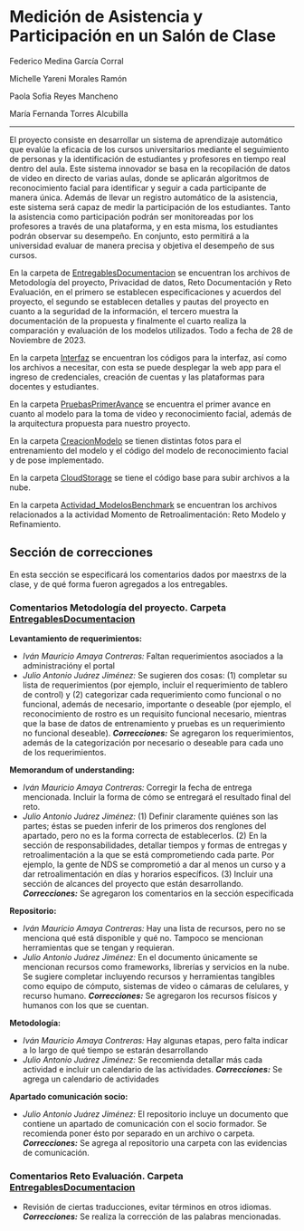 # Medición de Asistencia y Participación en un Salón de Clase
Federico Medina García Corral

Michelle Yareni Morales Ramón

Paola Sofia Reyes Mancheno

María Fernanda Torres Alcubilla

---
El proyecto consiste en desarrollar un sistema de aprendizaje automático que evalúe la eficacia de los cursos universitarios mediante el seguimiento de personas y la identificación de estudiantes y profesores en tiempo real dentro del aula. Este sistema innovador se basa en la recopilación de datos de video en directo de varias aulas, donde se aplicarán algoritmos de reconocimiento facial para identificar y seguir a cada participante de manera única. Además de llevar un registro automático de la asistencia, este sistema será capaz de medir la participación de los estudiantes. Tanto la asistencia como participación podrán ser monitoreadas por los profesores a través de una plataforma, y en esta misma, los estudiantes podrán observar su desempeño. En conjunto, esto permitirá a la universidad evaluar de manera precisa y objetiva el desempeño de sus cursos.

En la carpeta de [EntregablesDocumentacion](EntregablesDocumentacion) se encuentran los archivos de Metodología del proyecto, Privacidad de datos, Reto Documentación y Reto Evaluación, en el primero se establecen especificaciones y acuerdos del proyecto, el segundo se establecen detalles y pautas del proyecto en cuanto a la seguridad de la información, el tercero muestra la documentación de la propuesta y finalmente el cuarto realiza la comparación y evaluación de los modelos utilizados. Todo a fecha de 28 de Noviembre de 2023. 

En la carpeta [Interfaz](Interfaz) se encuentran los códigos para la interfaz, así como los archivos a necesitar, con esta se puede desplegar la web app para el ingreso de credenciales, creación de cuentas y las plataformas para docentes y estudiantes.

En la carpeta [PruebasPrimerAvance](PruebasPrimerAvance) se encuentra el primer avance en cuanto al modelo para la toma de video y reconocimiento facial, además de la arquitectura propuesta para nuestro proyecto.

En la carpeta [CreacionModelo](CreacionModelo) se tienen distintas fotos para el entrenamiento del modelo y el código del modelo de reconocimiento facial y de pose implementado.  

En la carpeta [CloudStorage](CloudStorage) se tiene el código base para subir archivos a la nube.  

En la carpeta [Actividad_ModelosBenchmark](Actividad_ModelosBenchmark) se encuentran los archivos relacionados a la actividad Momento de Retroalimentación: Reto Modelo y Refinamiento.

## Sección de correcciones

En esta sección se especificará los comentarios dados por maestrxs de la clase, y de qué forma fueron agregados a los entregables.

### Comentarios Metodología del proyecto. Carpeta [EntregablesDocumentacion](EntregablesDocumentacion)

**Levantamiento de requerimientos:** 
- _Iván Mauricio Amaya Contreras:_ Faltan requerimientos asociados a la administracióny el portal
- _Julio Antonio Juárez Jiménez:_ Se sugieren dos cosas: (1) completar su lista de requerimientos (por ejemplo, incluir el requerimiento de tablero de control) y (2) categorizar cada requerimiento como funcional o no funcional, además de necesario, importante o deseable (por ejemplo, el reconocimiento de rostro es un requisito funcional necesario, mientras que la base de datos de entrenamiento y pruebas es un requerimiento no funcional deseable).
**_Correcciones:_** Se agregaron los requerimientos, además de la categorización por necesario o deseable para cada uno de los requerimientos.

**Memorandum of understanding:**
-  _Iván Mauricio Amaya Contreras:_ Corregir la fecha de entrega mencionada. Incluir la forma de cómo se entregará el resultado final del reto.
-  _Julio Antonio Juárez Jiménez:_  (1) Definir claramente quiénes son las partes; éstas se pueden inferir de los primeros dos renglones del apartado, pero no es la forma correcta de establecerlos. (2) En la sección de responsabilidades, detallar tiempos y formas de entregas y retroalimentación a la que se está comprometiendo cada parte. Por ejemplo, la gente de NDS se comprometió a dar al menos un curso y a dar retroalimentación en días y horarios específicos. (3) Incluir una sección de alcances del proyecto que están desarrollando.
**_Correcciones:_** Se agregaron los comentarios en la sección especificada

**Repositorio:**
-  _Iván Mauricio Amaya Contreras:_  Hay una lista de recursos, pero no se menciona qué está disponible y qué no. Tampoco se mencionan herramientas que se tengan y requieran.
-  _Julio Antonio Juárez Jiménez:_  En el documento únicamente se mencionan recursos como frameworks, librerías y servicios en la nube. Se sugiere completar incluyendo recursos y herramientas tangibles como equipo de cómputo, sistemas de video o cámaras de celulares, y recurso humano. 
**_Correcciones:_** Se agregaron los recursos físicos y humanos con los que se cuentan.

**Metodología:**
-  _Iván Mauricio Amaya Contreras:_  Hay algunas etapas, pero falta indicar a lo largo de qué tiempo se estarán desarrollando
-  _Julio Antonio Juárez Jiménez:_ Se recomienda detallar más cada actividad e incluir un calendario de las actividades. 
**_Correcciones:_** Se agrega un calendario de actividades

**Apartado comunicación socio:**
- _Julio Antonio Juárez Jiménez:_  El repositorio incluye un documento que contiene un apartado de comunicación con el socio formador. Se recomienda poner ésto por separado en un archivo o carpeta.
**_Correcciones:_** Se agrega al repositorio una carpeta con las evidencias de comunicación.

### Comentarios Reto Evaluación. Carpeta [EntregablesDocumentacion](EntregablesDocumentacion)
- Revisión de ciertas traducciones, evitar términos en otros idiomas.
**_Correcciones:_** Se realiza la corrección de las palabras mencionadas.

